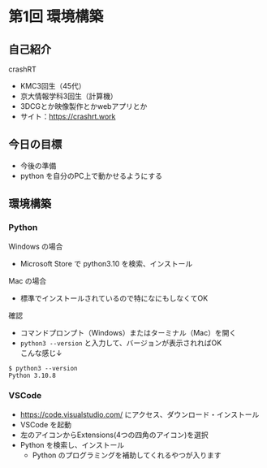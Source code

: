 # 第1回 環境構築

## 自己紹介
crashRT
- KMC3回生（45代）
- 京大情報学科3回生（計算機）
- 3DCGとか映像製作とかwebアプリとか
- サイト：<https://crashrt.work>

## 今日の目標
- 今後の準備
- python を自分のPC上で動かせるようにする

## 環境構築

### Python
Windows の場合
- Microsoft Store で python3.10 を検索、インストール

Mac の場合
- 標準でインストールされているので特になにもしなくてOK

確認
- コマンドプロンプト（Windows）またはターミナル（Mac）を開く
- `python3 --version` と入力して、バージョンが表示されればOK\
  こんな感じ↓
```
$ python3 --version
Python 3.10.8
```

### VSCode
- <https://code.visualstudio.com/> にアクセス、ダウンロード・インストール
- VSCode を起動
- 左のアイコンからExtensions(4つの四角のアイコン)を選択
- Python を検索し、インストール
  - Python のプログラミングを補助してくれるやつが入ります


